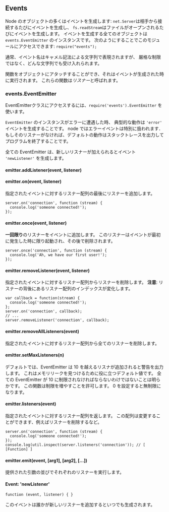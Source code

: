 ## Events

<!--

Many objects in Node emit events: a `net.Server` emits an event each time
a peer connects to it, a `fs.readStream` emits an event when the file is
opened. All objects which emit events are instances of `events.EventEmitter`.
You can access this module by doing: `require("events");`

-->
Node のオブジェクトの多くはイベントを生成します:
`net.Server`は相手から接続するたびにイベントを生成し、
`fs.readStream`はファイルがオープンされるたびにイベントを生成します。
イベントを生成する全てのオブジェクトは `events.EventEmitter` のインスタンスです。
次のようにすることでこのモジュールにアクセスできます: `require("events");`

<!--

Typically, event names are represented by a camel-cased string, however,
there aren't any strict restrictions on that, as any string will be accepted.

-->
通常、イベント名はキャメル記法による文字列で表現されますが、
厳格な制限ではなく、どんな文字列でも受け入れられます。

<!--

Functions can be then be attached to objects, to be executed when an event
is emitted. These functions are called _listeners_.

-->
関数をオブジェクトにアタッチすることができ、それはイベントが生成された時に実行されます。
これらの関数は*リスナー*と呼ばれます。


### events.EventEmitter

<!--

To access the EventEmitter class, `require('events').EventEmitter`.

-->
EventEmitterクラスにアクセスするには、`require('events').EventEmitter` を使います。

<!--

When an `EventEmitter` instance experiences an error, the typical action is
to emit an `'error'` event.  Error events are treated as a special case in node.
If there is no listener for it, then the default action is to print a stack
trace and exit the program.

-->
`EventEmitter` のインスタンスがエラーに遭遇した時、
典型的な動作は `'error'` イベントを生成することです。
node ではエラーイベントは特別に扱われます．
もしそのリスナーがなければ、デフォルトの動作はスタックトレースを出力してプログラムを終了することです。

<!--

All EventEmitters emit the event `'newListener'` when new listeners are
added.

-->
全ての EventEmitter は、新しいリスナーが加えられるとイベント `'newListener'` を生成します。

#### emitter.addListener(event, listener)
#### emitter.on(event, listener)

<!--

Adds a listener to the end of the listeners array for the specified event.

-->
指定されたイベントに対するリスナー配列の最後にリスナーを追加します。

    server.on('connection', function (stream) {
      console.log('someone connected!');
    });

#### emitter.once(event, listener)

<!--

Adds a **one time** listener for the event. The listener is
invoked only the first time the event is fired, after which
it is removed.

-->
**一回限り**のリスナーをイベントに追加します。
このリスナーはイベントが最初に発生した時に限り起動され、その後で削除されます。

    server.once('connection', function (stream) {
      console.log('Ah, we have our first user!');
    });

#### emitter.removeListener(event, listener)

<!--

Remove a listener from the listener array for the specified event.
**Caution**: changes array indices in the listener array behind the listener.

-->
指定されたイベントに対するリスナー配列からリスナーを削除します。
**注意**: リスナーの背後にあるリスナー配列のインデックスが変化します。

    var callback = function(stream) {
      console.log('someone connected!');
    };
    server.on('connection', callback);
    // ...
    server.removeListener('connection', callback);


#### emitter.removeAllListeners(event)

<!--

Removes all listeners from the listener array for the specified event.

-->
指定されたイベントに対するリスナー配列から全てのリスナーを削除します。


#### emitter.setMaxListeners(n)

<!--

By default EventEmitters will print a warning if more than 10 listeners are
added to it. This is a useful default which helps finding memory leaks.
Obviously not all Emitters should be limited to 10. This function allows
that to be increased. Set to zero for unlimited.

-->
デフォルトでは、EventEmitter は 10 を越えるリスナが追加されると警告を出力します。
これはメモリリークを見つけるために役に立つデフォルト値です。
全ての EventEmitter が 10 に制限されなければならないわけではないことは明らかです。
この関数は制限を増やすことを許可します。
0 を設定すると無制限になります。

#### emitter.listeners(event)

<!--

Returns an array of listeners for the specified event. This array can be
manipulated, e.g. to remove listeners.

-->
指定されたイベントに対するリスナー配列を返します。
この配列は変更することができます、例えばリスナーを削除するなど。

    server.on('connection', function (stream) {
      console.log('someone connected!');
    });
    console.log(util.inspect(server.listeners('connection')); // [ [Function] ]

#### emitter.emit(event, [arg1], [arg2], [...])

<!--

Execute each of the listeners in order with the supplied arguments.

-->
提供された引数の並びでそれぞれのリスナーを実行します。

#### Event: 'newListener'

`function (event, listener) { }`

<!--

This event is emitted any time someone adds a new listener.

-->
このイベントは誰かが新しいリスナーを追加するといつでも生成されます。
